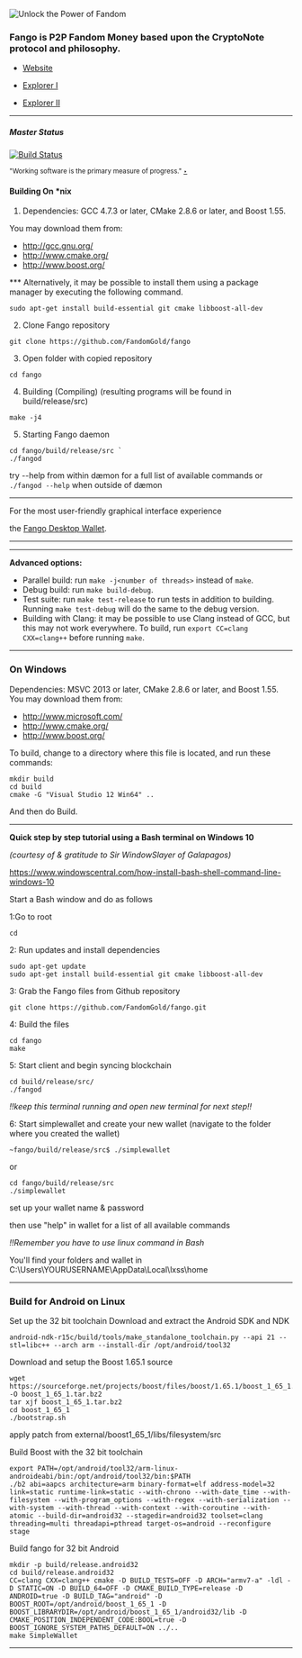 <img title="Unlock the Power of Fandom" src="https://raw.githubusercontent.com/FandomGold/XFG-data/master/Fango_gif01.GIF"><img/>
### Fango is P2P Fandom Money based upon the CryptoNote protocol and philosophy.

* <p align="left"><a href="https://fandom.money">Website</a><p align="left">
* <p align="left"><a href="http://explorer.fandom.gold">Explorer I</a><p align="left">
* <p align="left"><a href="http://xfg.dedaloproduction.ch/#">Explorer II</a><p align="left">
 

 ______________________________
 


##### Master Status   

[![Build Status](https://travis-ci.org/FandomGold/fandomgold.svg?branch=master)](https://travis-ci.org/FandomGold/fandomgold) 

<sup>"Working software is the primary measure of progress." [‣]</sup>


[‣]:http://agilemanifesto.org/

#### Building On *nix

1. Dependencies: GCC 4.7.3 or later, CMake 2.8.6 or later, and Boost 1.55.

You may download them from:

* http://gcc.gnu.org/
* http://www.cmake.org/
* http://www.boost.org/


*** Alternatively, it may be possible to install them using a package manager by
executing the following command.
 ```
 sudo apt-get install build-essential git cmake libboost-all-dev
```

2. Clone Fango repository
```
git clone https://github.com/FandomGold/fango

```
3. Open folder with copied repository
```
cd fango
```
4. Building (Compiling)
    (resulting programs will be found in build/release/src)

```
make -j4
```

5. Starting Fango daemon
```
cd fango/build/release/src `
./fangod
````
try --help from within dæmon for a full list of available commands
or <code>./fangod --help</code> when outside of dæmon 
_________________________________________________________
For the most user-friendly graphical interface experience

the [Fango Desktop Wallet](https://github.com/fandomgold/fango-wallet). 
_________________________________________________________

_________________________________________________________
**Advanced options:**

* Parallel build: run `make -j<number of threads>` instead of `make`.
* Debug build: run `make build-debug`.
* Test suite: run `make test-release` to run tests in addition to building. Running `make test-debug` will do the same to the debug version.
* Building with Clang: it may be possible to use Clang instead of GCC, but this may not work everywhere. To build, run `export CC=clang CXX=clang++` before running `make`.

**************************************************************************************************
### On Windows
Dependencies: MSVC 2013 or later, CMake 2.8.6 or later, and Boost 1.55. You may download them from:

* http://www.microsoft.com/
* http://www.cmake.org/
* http://www.boost.org/

To build, change to a directory where this file is located, and run these commands: 
```
mkdir build
cd build
cmake -G "Visual Studio 12 Win64" ..
```

And then do Build.
________________

****Quick step by step tutorial using a Bash terminal on Windows 10****

*(courtesy of & gratitude to Sir WindowSlayer of Galapagos)*

https://www.windowscentral.com/how-install-bash-shell-command-line-windows-10

Start a Bash window and do as follows

1:Go to root
```
cd
```
2: Run updates and install dependencies
```
sudo apt-get update
sudo apt-get install build-essential git cmake libboost-all-dev
```
3: Grab the Fango files from Github repository
```
git clone https://github.com/FandomGold/fango.git
```
4: Build the files
```
cd fango
make
```
5: Start client and begin syncing blockchain
```
cd build/release/src/
./fangod
```
*!!keep this terminal running and open new terminal for next step!!*

6: Start simplewallet and create your new wallet (navigate to the folder where you created the wallet)
```
~fango/build/release/src$ ./simplewallet
```
or
```
cd fango/build/release/src
./simplewallet
```
set up your wallet name & password

then use "help" in wallet for a list of all available commands

*!!Remember you have to use linux command in Bash*

You'll find your folders and wallet in
C:\Users\YOURUSERNAME\AppData\Local\lxss\home

**************************************************

### Build for Android on Linux

Set up the 32 bit toolchain
Download and extract the Android SDK and NDK
```
android-ndk-r15c/build/tools/make_standalone_toolchain.py --api 21 --stl=libc++ --arch arm --install-dir /opt/android/tool32
```

Download and setup the Boost 1.65.1 source
```
wget https://sourceforge.net/projects/boost/files/boost/1.65.1/boost_1_65_1.tar.bz2/download -O boost_1_65_1.tar.bz2
tar xjf boost_1_65_1.tar.bz2
cd boost_1_65_1
./bootstrap.sh
```
apply patch from external/boost1_65_1/libs/filesystem/src

Build Boost with the 32 bit toolchain
```
export PATH=/opt/android/tool32/arm-linux-androideabi/bin:/opt/android/tool32/bin:$PATH
./b2 abi=aapcs architecture=arm binary-format=elf address-model=32 link=static runtime-link=static --with-chrono --with-date_time --with-filesystem --with-program_options --with-regex --with-serialization --with-system --with-thread --with-context --with-coroutine --with-atomic --build-dir=android32 --stagedir=android32 toolset=clang threading=multi threadapi=pthread target-os=android --reconfigure stage
```

Build fango for 32 bit Android
```
mkdir -p build/release.android32
cd build/release.android32
CC=clang CXX=clang++ cmake -D BUILD_TESTS=OFF -D ARCH="armv7-a" -ldl -D STATIC=ON -D BUILD_64=OFF -D CMAKE_BUILD_TYPE=release -D ANDROID=true -D BUILD_TAG="android" -D BOOST_ROOT=/opt/android/boost_1_65_1 -D BOOST_LIBRARYDIR=/opt/android/boost_1_65_1/android32/lib -D CMAKE_POSITION_INDEPENDENT_CODE:BOOL=true -D BOOST_IGNORE_SYSTEM_PATHS_DEFAULT=ON ../..
make SimpleWallet
```
**************************************************

